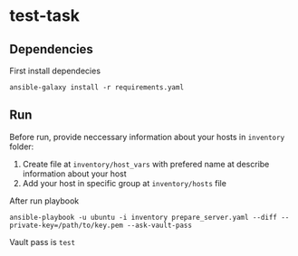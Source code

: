 # test-task

## Dependencies
First install dependecies 
```
ansible-galaxy install -r requirements.yaml
```

## Run
Before run, provide neccessary information about your hosts in `inventory` folder:  
1. Create file at `inventory/host_vars` with prefered name at describe information about your host
2. Add your host in specific group at `inventory/hosts` file

After run playbook
```
ansible-playbook -u ubuntu -i inventory prepare_server.yaml --diff --private-key=/path/to/key.pem --ask-vault-pass
```
Vault pass is `test`
